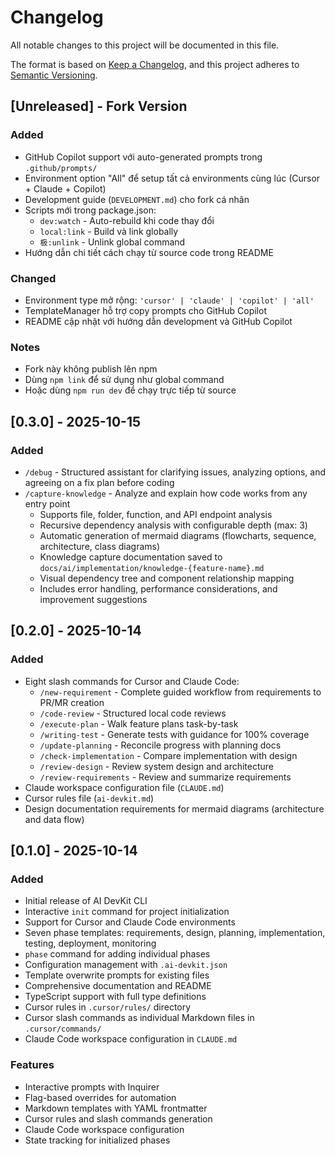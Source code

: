 # Changelog

All notable changes to this project will be documented in this file.

The format is based on [Keep a Changelog](https://keepachangelog.com/en/1.0.0/),
and this project adheres to [Semantic Versioning](https://semver.org/spec/v2.0.0.html).

## [Unreleased] - Fork Version

### Added

- GitHub Copilot support với auto-generated prompts trong `.github/prompts/`
- Environment option "All" để setup tất cả environments cùng lúc (Cursor + Claude + Copilot)
- Development guide (`DEVELOPMENT.md`) cho fork cá nhân
- Scripts mới trong package.json:
  - `dev:watch` - Auto-rebuild khi code thay đổi
  - `local:link` - Build và link globally
  - `极:unlink` - Unlink global command
- Hướng dẫn chi tiết cách chạy từ source code trong README

### Changed

- Environment type mở rộng: `'cursor' | 'claude' | 'copilot' | 'all'`
- TemplateManager hỗ trợ copy prompts cho GitHub Copilot
- README cập nhật với hướng dẫn development và GitHub Copilot

### Notes

- Fork này không publish lên npm
- Dùng `npm link` để sử dụng như global command
- Hoặc dùng `npm run dev` để chạy trực tiếp từ source

## [0.3.0] - 2025-10-15

### Added

- `/debug` - Structured assistant for clarifying issues, analyzing options, and agreeing on a fix plan before coding
- `/capture-knowledge` - Analyze and explain how code works from any entry point
  - Supports file, folder, function, and API endpoint analysis
  - Recursive dependency analysis with configurable depth (max: 3)
  - Automatic generation of mermaid diagrams (flowcharts, sequence, architecture, class diagrams)
  - Knowledge capture documentation saved to `docs/ai/implementation/knowledge-{feature-name}.md`
  - Visual dependency tree and component relationship mapping
  - Includes error handling, performance considerations, and improvement suggestions

## [0.2.0] - 2025-10-14

### Added

- Eight slash commands for Cursor and Claude Code:
  - `/new-requirement` - Complete guided workflow from requirements to PR/MR creation
  - `/code-review` - Structured local code reviews
  - `/execute-plan` - Walk feature plans task-by-task
  - `/writing-test` - Generate tests with guidance for 100% coverage
  - `/update-planning` - Reconcile progress with planning docs
  - `/check-implementation` - Compare implementation with design
  - `/review-design` - Review system design and architecture
  - `/review-requirements` - Review and summarize requirements
- Claude workspace configuration file (`CLAUDE.md`)
- Cursor rules file (`ai-devkit.md`)
- Design documentation requirements for mermaid diagrams (architecture and data flow)

## [0.1.0] - 2025-10-14

### Added

- Initial release of AI DevKit CLI
- Interactive `init` command for project initialization
- Support for Cursor and Claude Code environments
- Seven phase templates: requirements, design, planning, implementation, testing, deployment, monitoring
- `phase` command for adding individual phases
- Configuration management with `.ai-devkit.json`
- Template overwrite prompts for existing files
- Comprehensive documentation and README
- TypeScript support with full type definitions
- Cursor rules in `.cursor/rules/` directory
- Cursor slash commands as individual Markdown files in `.cursor/commands/`
- Claude Code workspace configuration in `CLAUDE.md`

### Features

- Interactive prompts with Inquirer
- Flag-based overrides for automation
- Markdown templates with YAML frontmatter
- Cursor rules and slash commands generation
- Claude Code workspace configuration
- State tracking for initialized phases
